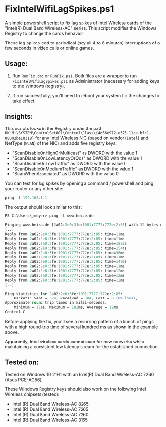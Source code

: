 # FixIntelWifiLagSpikes.ps1

A simple powershell script to fix lag spikes of Intel Wireless cards of the "Intel(R) Dual Band Wireless-AC" series. This script modifies the Windows Registry to change the cards behavior.

These lag spikes lead to periodical (say all 4 to 6 minutes) interruptions of a few seconds in video calls or online games.

## Usage:

1. Run `RunFix.cmd` or `RunFix.ps1`. Both files are a wrapper to run `FixIntelWifiLagSpikes.ps1` as Administrator (necessary for adding keys to the Windows Registry).

2. If run successfully, you'll need to reboot your system for the changes to take effect.

## Insights:

This scripts looks in the Registry under the path `HKLM:\SYSTEM\ControlSet001\Control\Class\{4d36e972-e325-11ce-bfc1-08002be10318}` for any Intel Wireless NIC (based on vendor (`Intel`) and NetType (`WLAN`) of the NIC) and adds five registry keys:

* "ScanDisableOnHighOrMulticast" as DWORD with the value 1
* "ScanDisableOnLowLatencyOrQos" as DWORD with the value 1
* "ScanDisableOnLowTraffic" as DWORD with the value 1
* "ScanDisableOnMediumTraffic" as DWORD with the value 1
* "ScanWhenAssociated" as DWORD with the value 0

You can test for lag spikes by opening a command / powershell and ping your router or any other site:

```ps
ping -t 192.168.1.1
```
The output should look similar to this:

```ps
PS C:\Users\jmeyer> ping -t www.heise.de

Pinging www.heise.de [2a02:2e0:3fe:1001:7777:772e:2:85] with 32 bytes of data:
[..]
Reply from 2a02:2e0:3fe:1001:7777:772e:2:85: time=11ms
Reply from 2a02:2e0:3fe:1001:7777:772e:2:85: time=11ms
Reply from 2a02:2e0:3fe:1001:7777:772e:2:85: time=182ms
Reply from 2a02:2e0:3fe:1001:7777:772e:2:85: time=154ms
Reply from 2a02:2e0:3fe:1001:7777:772e:2:85: time=36ms
Reply from 2a02:2e0:3fe:1001:7777:772e:2:85: time=11ms
Reply from 2a02:2e0:3fe:1001:7777:772e:2:85: time=149ms
Reply from 2a02:2e0:3fe:1001:7777:772e:2:85: time=11ms
Reply from 2a02:2e0:3fe:1001:7777:772e:2:85: time=12ms
Reply from 2a02:2e0:3fe:1001:7777:772e:2:85: time=12ms
Reply from 2a02:2e0:3fe:1001:7777:772e:2:85: time=12ms
[..]

Ping statistics for 2a02:2e0:3fe:1001:7777:772e:2:85:
    Packets: Sent = 384, Received = 384, Lost = 0 (0% loss),
Approximate round trip times in milli-seconds:
    Minimum = 11ms, Maximum = 182ms, Average = 12ms
Control-C
```

Before applying the fix, you'll see a recurring pattern of a bunch of pings with a high round-trip time of several hundred ms as shown in the example above.

Apparently, Intel wireless cards cannot scan for new networks while maintaining a consistent low latency stream for the established connection.

## Tested on:

Tested on Windows 10 21H1 with an Intel(R) Dual Band Wireless-AC 7260 (Asus PCE-AC56).

These Windows Registry keys should also work on the following Intel Wireless chipsets (tested):

* Intel (R) Dual Band Wireless-AC 8265
* Intel (R) Dual Band Wireless-AC 7265
* Intel (R) Dual Band Wireless-AC 7260
* Intel (R) Dual Band Wireless-AC 3165 
